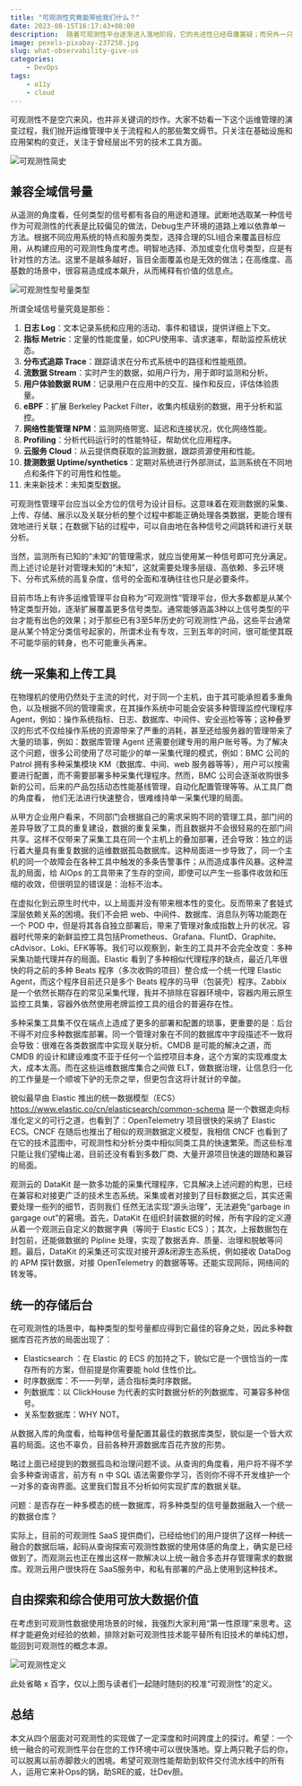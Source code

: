```yaml
---
title: "可观测性究竟能带给我们什么？"
date: 2023-08-15T16:17:43+08:00
description:  随着可观测性平台逐渐进入落地阶段，它的先进性已经毋庸置疑；而另外一只靴子是：它什么时候开始以一个统一融合的平台普及到各个企业中。
image: pexels-pixabay-237258.jpg
slug: what-observability-give-us
categories:
    - DevOps
tags:
    - o11y
    - cloud
---
```

可观测性不是空穴来风，也并非关键词的炒作。大家不妨看一下这个运维管理的演变过程，我们抛开运维管理中关于流程和人的那些繁文缛节。只关注在基础设施和应用架构的变迁，关注于曾经层出不穷的技术工具方面。

![可观测性简史](o11y-infographic.jpg)

## 兼容全域信号量

从遥测的角度看，任何类型的信号都有各自的用途和道理。武断地选取某一种信号作为可观测性的代表是比较偏见的做法，Debug生产环境的道路上难以依靠单一方法。根据不同应用系统的特点和服务类型，选择合理的SLI组合来覆盖目标应用，从构建应用的可观测性角度考虑。明智地选择、添加或变化信号类型，应是有针对性的方法。这里不是越多越好，盲目全面覆盖也是无效的做法；在高维度、高基数的场景中，很容易造成成本飙升，从而稀释有价值的信息点。

![可观测性型号量类型](o11y-sig.png)

所谓全域信号量究竟是那些：

1. **日志 Log**：文本记录系统和应用的活动、事件和错误，提供详细上下文。
2. **指标 Metric**：定量的性能度量，如CPU使用率、请求速率，帮助监控系统状态。
3. **分布式追踪 Trace**：跟踪请求在分布式系统中的路径和性能瓶颈。
4. **流数据 Stream**：实时产生的数据，如用户行为，用于即时监测和分析。
5. **用户体验数据 RUM**：记录用户在应用中的交互、操作和反应，评估体验质量。
6. **eBPF**：扩展 Berkeley Packet Filter，收集内核级别的数据，用于分析和监控。
7. **网络性能管理 NPM**：监测网络带宽、延迟和连接状况，优化网络性能。
8. **Profiling**：分析代码运行时的性能特征，帮助优化应用程序。
9. **云服务 Cloud**：从云提供商获取的监测数据，跟踪资源使用和性能。
10. **拨测数据 Uptime/synthetics**：定期对系统进行外部测试，监测系统在不同地点和条件下的可用性和性能。
11. 未来新技术：未知类型数据。

可观测性管理平台应当以全方位的信号为设计目标。这意味着在观测数据的采集、上传、存储、展示以及关联分析的整个过程中都能正确处理各类数据，更能合理有效地进行关联；在数据下钻的过程中，可以自由地在各种信号之间跳转和进行关联分析。

当然，监测所有已知的“未知”的管理需求，就应当使用某一种信号即可充分满足。而上述讨论是针对管理未知的“未知”，这就需要处理多层级、高依赖、多云环境下、分布式系统的高复杂度，信号的全面和准确往往也只是必要条件。

目前市场上有许多运维管理平台自称为“可观测性”管理平台，但大多数都是从某个特定类型开始，逐渐扩展覆盖更多信号类型。通常能够涵盖3种以上信号类型的平台才能有出色的效果；对于那些已有3至5年历史的‘可观测性’产品，这些平台通常是从某个特定分类信号起家的，所谓术业有专攻，三到五年的时间，很可能使其既不可能华丽的转身，也不可能重头再来。

## 统一采集和上传工具

在物理机的使用仍然处于主流的时代，对于同一个主机，由于其可能承担着多重角色，以及根据不同的管理需求，在其操作系统中可能会安装多种管理监控代理程序Agent，例如：操作系统指标、日志、数据库、中间件、安全巡检等等；这种叠罗汉的形式不仅给操作系统的资源带来了严重的消耗，甚至还给服务器的管理带来了大量的琐事，例如：数据库管理 Agent 还需要创建专用的用户账号等。为了解决这个问题，很多公司使用了尽可能少的单一采集代理的模式，例如：BMC 公司的 Patrol 拥有多种采集模块 KM（数据库、中间、web 服务器等等），用户可以按需要进行配置，而不需要部署多种采集代理程序。然而，BMC 公司会逐渐收购很多新的公司，后来的产品包括动态性能基线管理，自动化配置管理等等。从工具厂商的角度看， 他们无法进行快速整合，很难维持单一采集代理的局面。

从甲方企业用户看来，不同部门会根据自己的需求采购不同的管理工具，部门间的差异导致了工具的重复建设，数据的重复采集，而且数据并不会很轻易的在部门间共享。这样不仅带来了采集工具在同一个主机上的叠加部署，还会导致：独立的运行着大量具有重复数据的运维数据孤岛数据库。这种局面进一步导致了，同一个主机的同一个故障会在各种工具中触发的多条告警事件；从而造成事件风暴。这种混乱的局面，给 AIOps 的工具带来了生存的空间，即使可以产生一些事件收敛和压缩的收效，但很明显的错误是：治标不治本。

在虚拟化到云原生时代中，以上局面并没有带来根本性的变化。反而带来了套娃式深层依赖关系的困境。我们不会把 web、中间件、数据库、消息队列等功能跑在一个 POD 中，但是将其各自独立部署后，带来了管理对象成指数上升的状况。容器时代带来的新鲜监控工具包括Prometheus、Grafana、FluntD、Graphite、cAdvisor、Loki、EFK等等。我们可以观察到，新生的工具并不会完全改变：多种采集功能代理并存的局面。Elastic 看到了多种相似代理程序的缺点，最近几年很快的将之前的多种 Beats 程序（多次收购的项目）整合成一个统一代理 Elastic Agent，而这个程序目前还只是多个 Beats 程序的马甲（包装壳）程序。Zabbix 是一个依然长期存在的常见采集代理，我并不排除在容器环境中，容器内用云原生监控工具集，容器外依然使用老牌监控工具的组合的普遍存在性。

多种采集工具集不仅在端点上造成了更多的部署和配置的琐事，更重要的是：后台不得不对应多种数据库部署。同一个管理对象在不同的数据库中字段描述不一致将会导致：很难在各类数据库中实现关联分析。CMDB 是可能的解决之道，而 CMDB 的设计和建设难度不亚于任何一个监控项目本身，这个方案的实现难度太大，成本太高。而在这些运维数据库集合之间做 ELT，做数据治理，让信息归一化的工作量是一个顺坡下驴的无奈之举，但更包含这将计就计的辛酸。

貌似最早由 Elastic 推出的统一数据模型（ECS）<https://www.elastic.co/cn/elasticsearch/common-schema> 是一个数据走向标准化定义的可行之道，也看到了：OpenTelemetry 项目很快的采纳了 Elastic ECS。CNCF 在随后也推出了相似的观测数据定义模型，我相信 CNCF 也看到了在它的技术蓝图中，可观测性和分析分类中相似同类工具的快速繁荣。而这些标准只能让我们望梅止渴，目前还没有看到多数厂商、大量开源项目快速的跟随和兼容的局面。

观测云的 DataKit 是一款多功能的采集代理程序，它具解决上述问题的构思，已经在兼容和对接更广泛的技术生态系统。采集或者对接到了目标数据之后，其实还需要处理一些列的细节，否则我们 任然无法实现“源头治理”，无法避免“garbage in gargage out”的窘境。首先，DataKit 在组织封装数据的时候，所有字段的定义遵从着一个观测云自定义的数据字典（等同于 Elastic ECS ）；其次，上报数据包在封包前，还能做数据的 Pipline 处理，实现了数据丢弃、质量、治理和脱敏等问题。最后，DataKit 的采集还可实现对接开源&闭源生态系统，例如接收 DataDog 的 APM 探针数据，对接 OpenTelemetry 的数据等等。还能实现网际，网络间的转发等。

## 统一的存储后台

在可观测性的场景中，每种类型的型号量都应得到它最佳的容身之处，因此多种数据库百花齐放的局面出现了：

* Elasticsearch ：在 Elastic 的 ECS 的加持之下，貌似它是一个很恰当的一库存所有的方案，但前提是你需要能 hold 住性价比。
* 时序数据库：不一一列举，适合指标类时序数据。
* 列数据库：以 ClickHouse 为代表的实时数据分析的列数据库，可兼容多种信号。
* 关系型数据库：WHY NOT。

从数据入库的角度看，给每种信号量配置其最佳的数据库类型，貌似是一个皆大欢喜的局面。这也不辜负，目前各种开源数据库百花齐放的形势。

略过上面已经提到的数据孤岛和治理问题不谈。从查询的角度看，用户将不得不学会多种查询语言，前方有 n 中 SQL 语法需要你学习，否则你不得不开发维护一个一对多的查询界面。这里我们暂且不分析如何实现扩库的数据关联。

问题：是否存在一种多模态的统一数据库，将多种类型的信号量数据融入一个统一的数据仓库？

实际上，目前的可观测性 SaaS 提供商们，已经给他们的用户提供了这样一种统一融合的数据后端，起码从查询探索可观测性数据的使用体感的角度上，确实是已经做到了。而观测云也正在推出这样一款解决以上统一融合多态并存管理需求的数据库。观测云用户很快将在 SaaS服务中，和私有部署的产品上使用到这种技术。

## 自由探索和综合使用可放大数据价值

在考虑到可观测性数据使用场景的时候，我强烈大家利用“第一性原理”来思考。这样才能避免对经验的依赖，排除对新可观测性技术能平替所有旧技术的单纯幻想，能回到可观测性的概念本源。

![可观测性定义](o11y-define.jpg)

此处省略 x 百字，仅以上图与读者们一起随时随刻的校准“可观测性”的定义。

## 总结

本文从四个层面对可观测性的实现做了一定深度和时间跨度上的探讨。希望：一个统一融合的可观测性平台在您的工作环境中可以很快落地。穿上两只靴子后的你，可以脱离以前赤脚救火的困境。希望可观测性能帮助到软件交付流水线中的所有人，运用它来补Ops的锅，助SRE的威，壮Dev胆。
